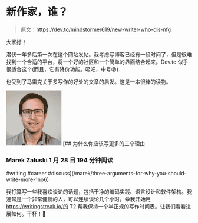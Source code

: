 # 新作家，谁？

> 原文：<https://dev.to/mindstormer619/new-writer-who-dis-nfg>

大家好！

潜伏一年多后第一次在这个网站发帖。我考虑写博客已经有一段时间了，但是很难找到一个合适的平台，将一个好的社区和一个简单的界面结合起来。Dev.to 似乎很适合这个(而且，它有降价功能。吸吧，中号😛).

也受到了马雷克关于多写作的好处的文章的启发。这是一本很棒的读物。

[![marek image](img/2ec7037f177f21110ae17cd5bed4dbb3.png)](/marek) [## 为什么你应该写更多的三个理由

### Marek Zaluski 1 月 28 日 194 分钟阅读

#writing #career #discuss](/marek/three-arguments-for-why-you-should-write-more-1no6)

我打算写一些我喜欢谈论的话题，包括干净的编码实践、语言设计和软件架构。我通常是一个非常健谈的人，可以连续谈论几个小时。😁我开始用 https://writingstreak.io/的 T2 帮我保持一个半正规的写作时间表。让我们看看进展如何。干杯！🎉